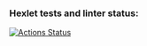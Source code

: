 ### Hexlet tests and linter status:
[![Actions Status](https://github.com/zhabinka/python-project-83/workflows/hexlet-check/badge.svg)](https://github.com/zhabinka/python-project-83/actions)